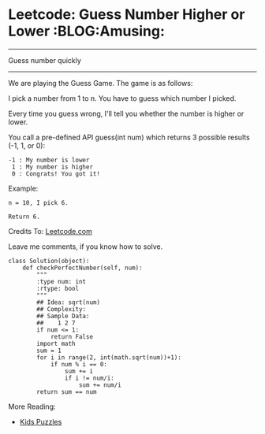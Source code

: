 # Leetcode: Guess Number Higher or Lower     :BLOG:Amusing:


---

Guess number quickly  

---

We are playing the Guess Game. The game is as follows:  

I pick a number from 1 to n. You have to guess which number I picked.  

Every time you guess wrong, I'll tell you whether the number is higher or lower.  

You call a pre-defined API guess(int num) which returns 3 possible results (-1, 1, or 0):  

    -1 : My number is lower
     1 : My number is higher
     0 : Congrats! You got it!

Example:  

    n = 10, I pick 6.
    
    Return 6.

Credits To: [Leetcode.com](https://leetcode.com/problems/guess-number-higher-or-lower/description/)  

Leave me comments, if you know how to solve.  

    class Solution(object):
        def checkPerfectNumber(self, num):
            """
            :type num: int
            :rtype: bool
            """
            ## Idea: sqrt(num)
            ## Complexity:
            ## Sample Data:
            ##    1 2 7
            if num <= 1:
                return False
            import math
            sum = 1
            for i in range(2, int(math.sqrt(num))+1):
                if num % i == 0:
                    sum += i
                    if i != num/i:
                        sum += num/i
            return sum == num

More Reading:  
-   [Kids Puzzles](http://brain.dennyzhang.com/tag/kids/)